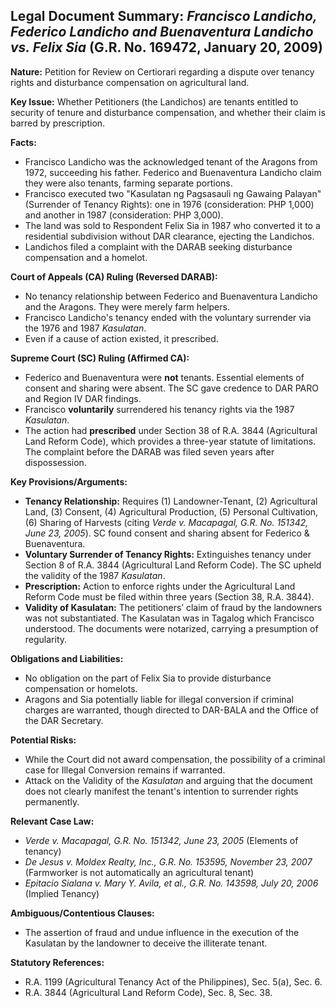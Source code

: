 ## Legal Document Summary: *Francisco Landicho, Federico Landicho and Buenaventura Landicho vs. Felix Sia* (G.R. No. 169472, January 20, 2009)

**Nature:** Petition for Review on Certiorari regarding a dispute over tenancy rights and disturbance compensation on agricultural land.

**Key Issue:** Whether Petitioners (the Landichos) are tenants entitled to security of tenure and disturbance compensation, and whether their claim is barred by prescription.

**Facts:**

*   Francisco Landicho was the acknowledged tenant of the Aragons from 1972, succeeding his father. Federico and Buenaventura Landicho claim they were also tenants, farming separate portions.
*   Francisco executed two "Kasulatan ng Pagsasauli ng Gawaing Palayan" (Surrender of Tenancy Rights): one in 1976 (consideration: PHP 1,000) and another in 1987 (consideration: PHP 3,000).
*   The land was sold to Respondent Felix Sia in 1987 who converted it to a residential subdivision without DAR clearance, ejecting the Landichos.
*   Landichos filed a complaint with the DARAB seeking disturbance compensation and a homelot.

**Court of Appeals (CA) Ruling (Reversed DARAB):**

*   No tenancy relationship between Federico and Buenaventura Landicho and the Aragons. They were merely farm helpers.
*   Francisco Landicho's tenancy ended with the voluntary surrender via the 1976 and 1987 *Kasulatan*.
*   Even if a cause of action existed, it prescribed.

**Supreme Court (SC) Ruling (Affirmed CA):**

*   Federico and Buenaventura were **not** tenants. Essential elements of consent and sharing were absent. The SC gave credence to DAR PARO and Region IV DAR findings.
*   Francisco **voluntarily** surrendered his tenancy rights via the 1987 *Kasulatan*.
*   The action had **prescribed** under Section 38 of R.A. 3844 (Agricultural Land Reform Code), which provides a three-year statute of limitations.  The complaint before the DARAB was filed seven years after dispossession.

**Key Provisions/Arguments:**

*   **Tenancy Relationship:** Requires (1) Landowner-Tenant, (2) Agricultural Land, (3) Consent, (4) Agricultural Production, (5) Personal Cultivation, (6) Sharing of Harvests (citing *Verde v. Macapagal, G.R. No. 151342, June 23, 2005*). SC found consent and sharing absent for Federico & Buenaventura.
*   **Voluntary Surrender of Tenancy Rights:** Extinguishes tenancy under Section 8 of R.A. 3844 (Agricultural Land Reform Code). The SC upheld the validity of the 1987 *Kasulatan*.
*   **Prescription:**  Action to enforce rights under the Agricultural Land Reform Code must be filed within three years (Section 38, R.A. 3844).
*   **Validity of Kasulatan:**  The petitioners’ claim of fraud by the landowners was not substantiated. The Kasulatan was in Tagalog which Francisco understood. The documents were notarized, carrying a presumption of regularity.

**Obligations and Liabilities:**

*   No obligation on the part of Felix Sia to provide disturbance compensation or homelots.
*   Aragons and Sia potentially liable for illegal conversion if criminal charges are warranted, though directed to DAR-BALA and the Office of the DAR Secretary.

**Potential Risks:**

*   While the Court did not award compensation, the possibility of a criminal case for Illegal Conversion remains if warranted.
*   Attack on the Validity of the *Kasulatan* and arguing that the document does not clearly manifest the tenant's intention to surrender rights permanently.

**Relevant Case Law:**

*   *Verde v. Macapagal, G.R. No. 151342, June 23, 2005* (Elements of tenancy)
*   *De Jesus v. Moldex Realty, Inc., G.R. No. 153595, November 23, 2007* (Farmworker is not automatically an agricultural tenant)
*   *Epitacio Sialana v. Mary Y. Avila, et al., G.R. No. 143598, July 20, 2006* (Implied Tenancy)

**Ambiguous/Contentious Clauses:**

*   The assertion of fraud and undue influence in the execution of the Kasulatan by the landowner to deceive the illiterate tenant.

**Statutory References:**

*   R.A. 1199 (Agricultural Tenancy Act of the Philippines), Sec. 5(a), Sec. 6.
*   R.A. 3844 (Agricultural Land Reform Code), Sec. 8, Sec. 38.

